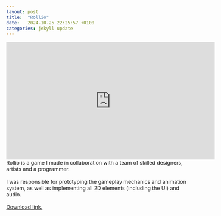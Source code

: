```yaml
---
layout: post
title:  "Rollio"
date:   2024-10-25 22:25:57 +0100
categories: jekyll update
---
```

<iframe width="560" height="315" src="https://www.youtube.com/embed/3aw3fqUCw_c?si=bITxCJTzO2l--UFB" title="YouTube video player" frameborder="0" allow="accelerometer; autoplay; clipboard-write; encrypted-media; gyroscope; picture-in-picture; web-share" referrerpolicy="strict-origin-when-cross-origin" allowfullscreen></iframe>
<br>
Rollio is a game I made in collaboration with a team of skilled designers, artists and a programmer. <br><br>
I was responsible for prototyping the gameplay mechanics and animation system, as well as implementing all 2D elements (including the UI) and audio.<br><br>
<a href="https://aberdillo.itch.io/rollio">Download link.</a>
